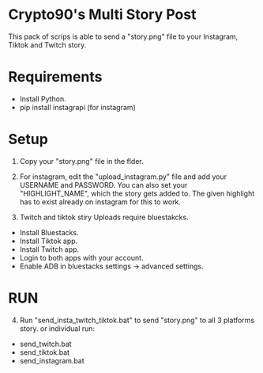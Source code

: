 # Crypto90's Multi Story Post
This pack of scrips is able to send a "story.png" file to your Instagram, Tiktok and Twitch story.




Requirements
=============================================
- Install Python.
- pip install instagrapi (for instagram)



Setup
=============================================
1. Copy your "story.png" file in the flder.

2. For instagram, edit the "upload_instagram.py" file and add your USERNAME and PASSWORD.
You can also set your "HIGHLIGHT_NAME", which the story gets added to. The given highlight has to exist already on instagram for this to work.

3. Twitch and tiktok stiry Uploads require bluestakcks.
- Install Bluestacks.
- Install Tiktok app.
- Install Twitch app.
- Login to both apps with your account.
- Enable ADB in bluestacks settings -> advanced settings.



RUN
=============================================
4. Run "send_insta_twitch_tiktok.bat" to send "story.png" to all 3 platforms story.
or individual run:
- send_twitch.bat
- send_tiktok.bat
- send_instagram.bat

